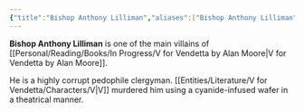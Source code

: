 ```yaml
---
{"title":"Bishop Anthony Lilliman","aliases":["Bishop Anthony Lilliman"],"type":"Character","tags":["VforVendetta"],"created":"2023-10-26T12:46:48+06:00","updated":"2023-10-26T16:20:19+06:00","dg-publish":true,"dg-note-icon":1,"permalink":"/entities/literature/v-for-vendetta/characters/bishop-anthony-lilliman/","dgPassFrontmatter":true,"noteIcon":1}
---
```


**Bishop Anthony Lilliman** is one of the main villains of [[Personal/Reading/Books/In Progress/V for Vendetta by Alan Moore\|V for Vendetta by Alan Moore]].

He is a highly corrupt pedophile clergyman. [[Entities/Literature/V for Vendetta/Characters/V\|V]] murdered him using a cyanide-infused wafer in a theatrical manner.